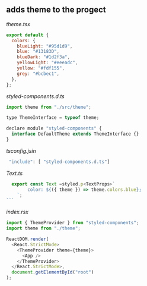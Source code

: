 ## adds theme to the progect

_theme.tsx_

```js
export default {
  colors: {
    blueLight: "#95d1d9",
    blue: "#13183D",
    blueDark: "#1d2f3a",
    yellowLight: "#eeeadc",
    yellow: "#fdf155",
    grey: "#bcbec1",
  },
};
```

_styled-components.d.ts_

```js
import theme from "./src/theme";

type ThemeInterface = typeof theme;

declare module "styled-components" {
  interface DefaultTheme extends ThemeInterface {}
}
```

_tsconfig.jsin_

```js
 "include": [ "styled-components.d.ts"]
```

_Text.ts_

````js
  export const Text =styled.p<TextProps>`
  		color: ${({ theme }) => theme.colors.blue};
	`;
```
````

_index.rsx_

```js
import { ThemeProvider } from "styled-components";
import theme from "./theme";

ReactDOM.render(
  <React.StrictMode>
    <ThemeProvider theme={theme}>
      <App />
    </ThemeProvider>
  </React.StrictMode>,
  document.getElementById("root")
);
```
